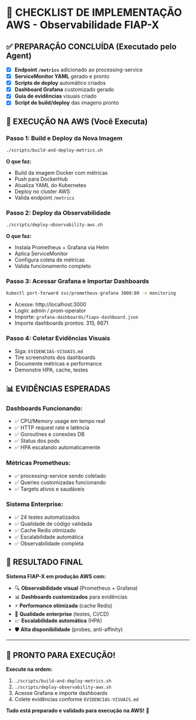 # 🚀 CHECKLIST DE IMPLEMENTAÇÃO AWS - Observabilidade FIAP-X

## ✅ **PREPARAÇÃO CONCLUÍDA (Executado pelo Agent)**

- [x] **Endpoint `/metrics`** adicionado ao processing-service
- [x] **ServiceMonitor YAML** gerado e pronto
- [x] **Scripts de deploy** automático criados
- [x] **Dashboard Grafana** customizado gerado
- [x] **Guia de evidências** visuais criado
- [x] **Script de build/deploy** das imagens pronto

## 🎯 **EXECUÇÃO NA AWS (Você Executa)**

### **Passo 1: Build e Deploy da Nova Imagem**
```bash
./scripts/build-and-deploy-metrics.sh
```
**O que faz:**
- Build da imagem Docker com métricas
- Push para DockerHub
- Atualiza YAML do Kubernetes
- Deploy no cluster AWS
- Valida endpoint `/metrics`

### **Passo 2: Deploy da Observabilidade**
```bash
./scripts/deploy-observability-aws.sh
```
**O que faz:**
- Instala Prometheus + Grafana via Helm
- Aplica ServiceMonitor
- Configura coleta de métricas
- Valida funcionamento completo

### **Passo 3: Acessar Grafana e Importar Dashboards**
```bash
kubectl port-forward svc/prometheus-grafana 3000:80 -n monitoring
```
- Acesse: http://localhost:3000
- Login: admin / prom-operator
- Importe: `grafana-dashboards/fiapx-dashboard.json`
- Importe dashboards prontos: 315, 6671

### **Passo 4: Coletar Evidências Visuais**
- Siga: `EVIDENCIAS-VISUAIS.md`
- Tire screenshots dos dashboards
- Documente métricas e performance
- Demonstre HPA, cache, testes

## 📊 **EVIDÊNCIAS ESPERADAS**

### **Dashboards Funcionando:**
- ✅ CPU/Memory usage em tempo real
- ✅ HTTP request rate e latência
- ✅ Goroutines e conexões DB
- ✅ Status dos pods
- ✅ HPA escalando automaticamente

### **Métricas Prometheus:**
- ✅ processing-service sendo coletado
- ✅ Queries customizadas funcionando
- ✅ Targets ativos e saudáveis

### **Sistema Enterprise:**
- ✅ 24 testes automatizados
- ✅ Qualidade de código validada
- ✅ Cache Redis otimizado
- ✅ Escalabilidade automática
- ✅ Observabilidade completa

## 🎉 **RESULTADO FINAL**

**Sistema FIAP-X em produção AWS com:**
- 🔍 **Observabilidade visual** (Prometheus + Grafana)
- 📊 **Dashboards customizados** para evidências
- ⚡ **Performance otimizada** (cache Redis)
- 🎯 **Qualidade enterprise** (testes, CI/CD)
- 📈 **Escalabilidade automática** (HPA)
- 🛡️ **Alta disponibilidade** (probes, anti-affinity)

---

## 🚀 **PRONTO PARA EXECUÇÃO!**

**Execute na ordem:**
1. `./scripts/build-and-deploy-metrics.sh`
2. `./scripts/deploy-observability-aws.sh`
3. Acesse Grafana e importe dashboards
4. Colete evidências conforme `EVIDENCIAS-VISUAIS.md`

**Tudo está preparado e validado para execução na AWS!** 🎯
